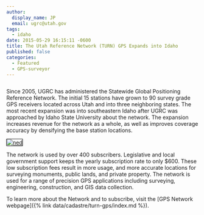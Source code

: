 ```yaml
---
author:
  display_name: JP
  email: ugrc@utah.gov
tags:
  - idaho
date: 2015-05-29 16:15:11 -0600
title: The Utah Reference Network (TURN) GPS Expands into Idaho
published: false
categories:
  - Featured
  - GPS-surveyor
---
```


<a href="{% link images/IdahoExpansion.png %}"><img src="{% link images/IdahoExpansion-sm.png %}" alt="" title="IdahoExpansion" class="inline-text-left" loading="lazy" /></a>

Since 2005, UGRC has administered the Statewide Global Positioning Reference Network. The initial 15 stations have grown to 90 survey grade GPS receivers located across Utah and into three neighboring states. The most recent expansion was into southeastern Idaho after UGRC was approached by Idaho State University about the network. The expansion increases revenue for the network as a whole, as well as improves coverage accuracy by densifying the base station locations.

<a href="http://turngps.utah.gov/Map/SensorMap.aspx"><img class="inline-text-right" style="border: 1px solid black;" src="{% link images/GPSNetwork_March2014-291x300.png %}" alt="ned" loading="lazy" /></a>

The network is used by over 400 subscribers. Legislative and local government support keeps the yearly subscription rate to only $600. These low subscription fees result in more usage, and more accurate locations for surveying monuments, public lands, and private property.  The network is used for a range of precision GPS applications including surveying, engineering, construction, and GIS data collection.

To learn more about the Network and to subscribe, visit the [GPS Network webpage]({% link data/cadastre/turn-gps/index.md %}).
